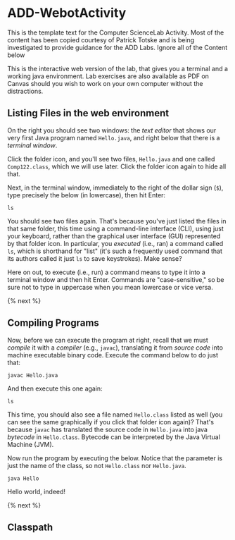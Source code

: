 # ADD-WebotActivity

This is the template text for the Computer ScienceLab Activity.
Most of the content has been copied courtesy of Patrick Totske and is being investigated to provide guidance for the ADD Labs.
Ignore all of the Content below

This is the interactive web version of the lab, that gives you a terminal and a working java environment.
Lab exercises are also available as PDF on Canvas should you wish to work on your own computer without the distractions.

## Listing Files in the web environment

On the right you should see two windows: the *text editor* that shows our very first Java program named `Hello.java`, and right below that there is a *terminal window*.

Click the folder icon, and you'll see two files, `Hello.java` and one called `Comp122.class`, which we will use later. Click the folder icon again to hide all that.


Next, in the terminal window, immediately to the right of the dollar sign (`$`), type precisely the below (in lowercase), then hit Enter:

```
ls
```

You should see two files again. That's because you've just listed the files in that same folder, this time using a command-line interface (CLI), using just your keyboard, rather than the graphical user interface (GUI) represented by that folder icon. In particular, you *executed* (i.e., ran) a command called `ls`, which is shorthand for "list" (it's such a frequently used command that its authors called it just `ls` to save keystrokes). Make sense?

Here on out, to execute (i.e., run) a command means to type it into a terminal window and then hit Enter. Commands are "case-sensitive," so be sure not to type in uppercase when you mean lowercase or vice versa.

{% next %}

## Compiling Programs

Now, before we can execute the program at right, recall that we must *compile* it with a *compiler* (e.g., `javac`), translating it from *source code* into machine executable binary code.
Execute the command below to do just that:

```
javac Hello.java
```

And then execute this one again:

```
ls
```

This time, you should also see a file named `Hello.class` listed as well (you can see the same graphically if you click that folder icon again)? That's because `javac` has translated the source code in `Hello.java` into java *bytecode* in `Hello.class`.
Bytecode can be interpreted by the Java Virtual Machine (JVM).

Now run the program by executing the below. Notice that the parameter is just the name of the class, so not `Hello.class` nor `Hello.java`.

```
java Hello
```

Hello world, indeed!

{% next %}


## Classpath
